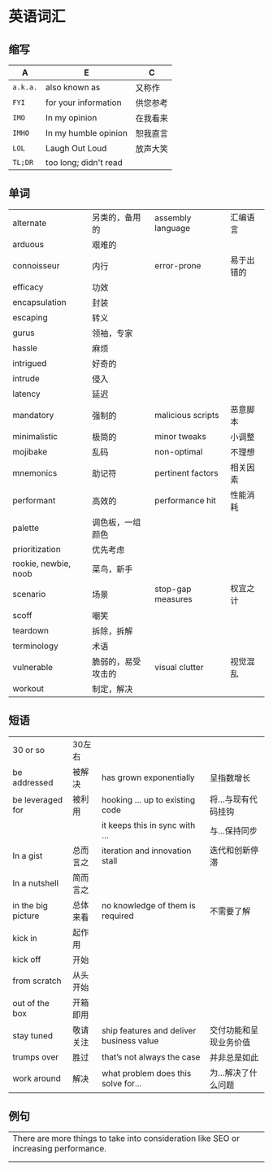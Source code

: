# 英语词汇

## 缩写

| A        | E                     | C    |
| -------- | --------------------- | ---- |
| `a.k.a.` | also known as         | 又称作  |
| `FYI`    | for your information  | 供您参考 |
| `IMO`    | In my opinion         | 在我看来 |
| `IMHO`   | In my humble opinion  | 恕我直言 |
| `LOL`    | Laugh Out Loud        | 放声大笑 |
| `TL;DR`  | too long; didn't read |      |

## 单词

|                      |           |                   |       |
| -------------------- | --------- | ----------------- | ----- |
| alternate            | 另类的，备用的   | assembly language | 汇编语言  |
| arduous              | 艰难的       |                   |       |
| connoisseur          | 内行        | error-prone       | 易于出错的 |
| efficacy             | 功效        |                   |       |
| encapsulation        | 封装        |                   |       |
| escaping             | 转义        |                   |       |
| gurus                | 领袖，专家     |                   |       |
| hassle               | 麻烦        |                   |       |
| intrigued            | 好奇的       |                   |       |
| intrude              | 侵入        |                   |       |
| latency              | 延迟        |                   |       |
| mandatory            | 强制的       | malicious scripts | 恶意脚本  |
| minimalistic         | 极简的       | minor tweaks      | 小调整   |
| mojibake             | 乱码        | non-optimal       | 不理想   |
| mnemonics            | 助记符       | pertinent factors | 相关因素  |
| performant           | 高效的       | performance hit   | 性能消耗  |
| palette              | 调色板，一组颜色  |                   |       |
| prioritization       | 优先考虑      |                   |       |
| rookie, newbie, noob | 菜鸟，新手     |                   |       |
| scenario             | 场景        | stop-gap measures | 权宜之计  |
| scoff                | 嘲笑        |                   |       |
| teardown             | 拆除，拆解     |                   |       |
| terminology          | 术语        |                   |       |
| vulnerable           | 脆弱的，易受攻击的 | visual clutter    | 视觉混乱  |
| workout              | 制定，解决     |                   |       |

## 短语

|                    |      |                                          |             |
| ------------------ | ---- | ---------------------------------------- | ----------- |
| 30 or so           | 30左右 |                                          |             |
| be addressed       | 被解决  | has grown exponentially                  | 呈指数增长       |
| be leveraged for   | 被利用  | hooking … up to existing code            | 将…与现有代码挂钩   |
|                    |      | it keeps this in sync with …             | 与…保持同步      |
| In a gist          | 总而言之 | iteration and innovation stall           | 迭代和创新停滞     |
| In a nutshell      | 简而言之 |                                          |             |
| in the big picture | 总体来看 | no knowledge of them is required         | 不需要了解       |
| kick in            | 起作用  |                                          |             |
| kick off           | 开始   |                                          |             |
| from scratch       | 从头开始 |                                          |             |
| out of the box     | 开箱即用 |                                          |             |
| stay tuned         | 敬请关注 | ship features and deliver business value | 交付功能和呈现业务价值 |
| trumps over        | 胜过   | that’s not always the case               | 并非总是如此      |
| work around        | 解决   | what problem does this solve for...      | 为…解决了什么问题   |

## 例句

|                                                                                      |     |
| ------------------------------------------------------------------------------------ | --- |
| There are more things to take into consideration like SEO or increasing performance. |     |
|                                                                                      |     |
|                                                                                      |     |
